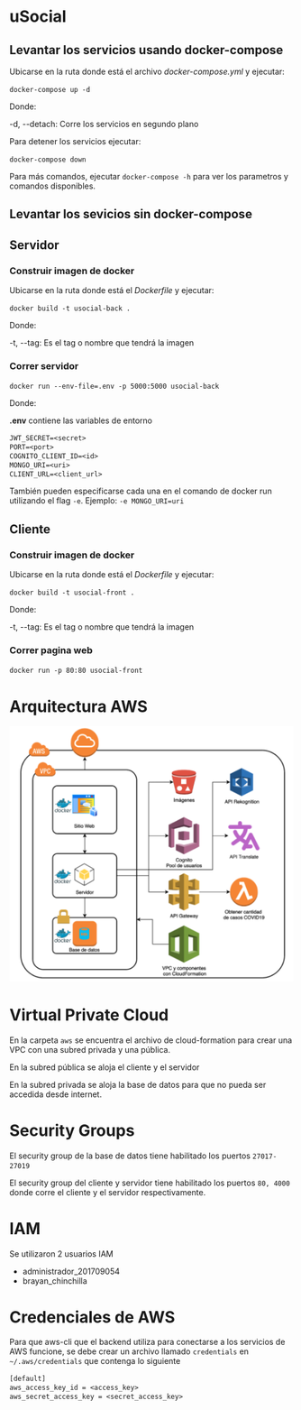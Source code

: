 # uSocial

## Levantar los servicios usando docker-compose

Ubicarse en la ruta donde está el archivo *docker-compose.yml* y ejecutar:

`docker-compose up -d`

Donde:

-d, --detach: Corre los servicios en segundo plano

Para detener los servicios ejecutar:

`docker-compose down`

Para más comandos, ejecutar `docker-compose -h` para ver los parametros y comandos disponibles.

## Levantar los sevicios sin docker-compose

## Servidor

### Construir imagen de docker

Ubicarse en la ruta donde está el *Dockerfile* y ejecutar:

`docker build -t usocial-back .`

Donde:

-t, --tag: Es el tag o nombre que tendrá la imagen

### Correr servidor

`docker run --env-file=.env -p 5000:5000 usocial-back`

Donde:

**.env** contiene las variables de entorno

```
JWT_SECRET=<secret>
PORT=<port>
COGNITO_CLIENT_ID=<id>
MONGO_URI=<uri>
CLIENT_URL=<client_url>
```
También pueden especificarse cada una en el comando de docker run utilizando el flag `-e`. Ejemplo: `-e MONGO_URI=uri`

## Cliente

### Construir imagen de docker

Ubicarse en la ruta donde está el *Dockerfile* y ejecutar:

`docker build -t usocial-front .`

Donde:

-t, --tag: Es el tag o nombre que tendrá la imagen

### Correr pagina web
`docker run -p 80:80 usocial-front`

# Arquitectura AWS

![Arquitectura AWS](arquitectura-aws.png)

# Virtual Private Cloud

En la carpeta `aws` se encuentra el archivo de cloud-formation para crear una VPC con una subred privada y una pública.

En la subred pública se aloja el cliente y el servidor

En la subred privada se aloja la base de datos para que no pueda ser accedida desde internet.

# Security Groups

El security group de la base de datos tiene habilitado los puertos `27017-27019`

El security group del cliente y servidor tiene habilitado los puertos `80, 4000` donde corre el cliente y el servidor respectivamente.

# IAM

Se utilizaron 2 usuarios IAM

- administrador_201709054
- brayan_chinchilla

# Credenciales de AWS

Para que aws-cli que el backend utiliza para conectarse a los servicios de AWS funcione, se debe crear un archivo llamado `credentials` en `~/.aws/credentials` que contenga lo siguiente

```
[default]
aws_access_key_id = <access_key>
aws_secret_access_key = <secret_access_key>
```
